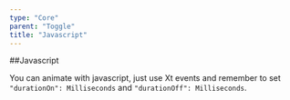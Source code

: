 ```yaml
---
type: "Core"
parent: "Toggle"
title: "Javascript"
---
```


##Javascript

You can animate with javascript, just use Xt events and remember to set `"durationOn": Milliseconds` and `"durationOff": Milliseconds`.

<demo>
  <demovanilla src="inline/core/toggle/javascript">
  </demovanilla>
</demo>

